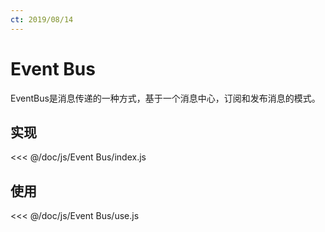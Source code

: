 ```yaml
---
ct: 2019/08/14
---
```

# Event Bus

EventBus是消息传递的一种方式，基于一个消息中心，订阅和发布消息的模式。

## 实现

<<< @/doc/js/Event Bus/index.js

## 使用

<<< @/doc/js/Event Bus/use.js
